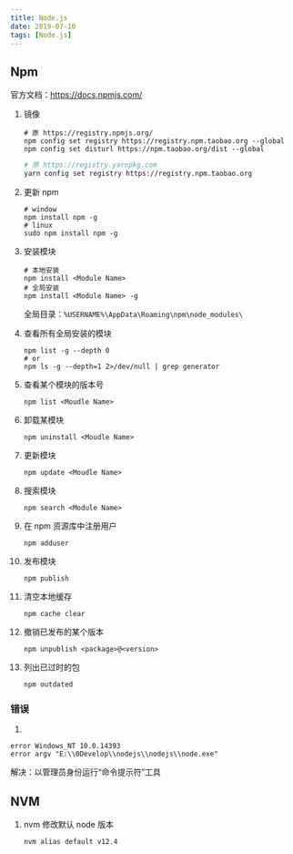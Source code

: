 ```yaml
---
title: Node.js
date: 2019-07-10
tags: [Node.js]
---
```


## Npm

官方文档：https://docs.npmjs.com/

1. 镜像

   ```shell
   # 原 https://registry.npmjs.org/
   npm config set registry https://registry.npm.taobao.org --global
   npm config set disturl https://npm.taobao.org/dist --global
   ```

   ```bash
   # 原 https://registry.yarnpkg.com
   yarn config set registry https://registry.npm.taobao.org
   ```

2. 更新 npm

   ```shell
   # window
   npm install npm -g
   # linux
   sudo npm install npm -g
   ```

3. 安装模块

   ```shell
   # 本地安装
   npm install <Module Name>
   # 全局安装
   npm install <Module Name> -g
   ```

   全局目录：`%USERNAME%\AppData\Roaming\npm\node_modules\`

4. 查看所有全局安装的模块

   ```shell
   npm list -g --depth 0
   # or
   npm ls -g --depth=1 2>/dev/null | grep generator
   ```

5. 查看某个模块的版本号

   ```shell
   npm list <Moudle Name>
   ```

6. 卸载某模块

   ```shell
   npm uninstall <Moudle Name>
   ```

7. 更新模块

   ```shell
   npm update <Moudle Name>
   ```

8. 搜索模块

   ```shell
   npm search <Module Name>
   ```

9. 在 npm 资源库中注册用户

   ```shell
   npm adduser
   ```

10. 发布模块

    ```shell
    npm publish
    ```

11. 清空本地缓存

    ```shell
    npm cache clear
    ```

12. 撤销已发布的某个版本

    ```shell
    npm unpublish <package>@<version>
    ```

13. 列出已过时的包

    ```shell
    npm outdated
    ```

### 错误

1. 

   ```shell
   error Windows_NT 10.0.14393
   error argv "E:\\0Develop\\nodejs\\nodejs\\node.exe"
   ```

   解决：以管理员身份运行“命令提示符”工具

## NVM

1. nvm 修改默认 node 版本

   ```shell
   nvm alias default v12.4
   ```

   